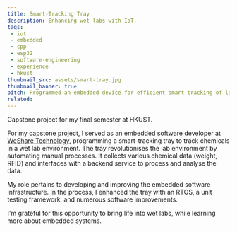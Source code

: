 ```yaml
---
title: Smart-Tracking Tray
description: Enhancing wet labs with IoT.
tags:
 - iot
 - embedded
 - cpp
 - esp32
 - software-engineering
 - experience
 - hkust
thumbnail_src: assets/smart-tray.jpg
thumbnail_banner: true
pitch: Programmed an embedded device for efficient smart-tracking of lab chemicals.
related:
---
```


Capstone project for my final semester at HKUST.

For my capstone project, I served as an embedded software developer at [WeShare Technology](https://www.wesharetechnology.com/), programming a smart-tracking tray to track chemicals in a wet lab environment. The tray revolutionises the lab environment by automating manual processes. It collects various chemical data (weight, RFID) and interfaces with a backend service to process and analyse the data.

My role pertains to developing and improving the embedded software infrastructure. In the process, I enhanced the tray with an RTOS, a unit testing framework, and numerous software improvements.

I'm grateful for this opportunity to bring life into wet labs, while learning more about embedded systems.